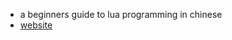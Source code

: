 - a beginners guide to lua programming in chinese
- [website](https://lyricslee.github.io/begin_lua/)
